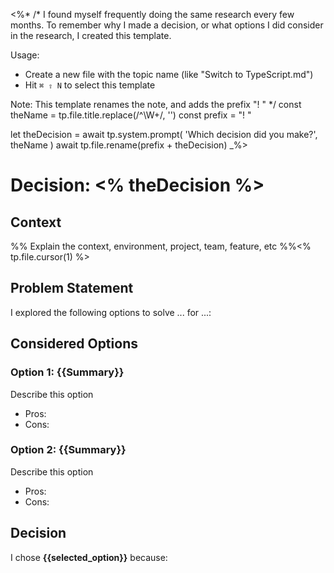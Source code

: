 <%*
/*
I found myself frequently doing the same research every few months. To remember why I made a decision, or what options I did consider in the research, I created this template.

Usage:
- Create a new file with the topic name (like "Switch to TypeScript.md")
- Hit `⌘ ⇧ N` to select this template

Note: This template renames the note, and adds the prefix "! "
*/
const theName = tp.file.title.replace(/^\W+/, '')
const prefix = "! "

let theDecision = await tp.system.prompt(
  'Which decision did you make?',
  theName
)
await tp.file.rename(prefix + theDecision)
_%>

# Decision: <% theDecision %>

## Context

%% Explain the context, environment, project, team, feature, etc %%<% tp.file.cursor(1) %>

## Problem Statement

I explored the following options to solve ... for ...:

## Considered Options

### Option 1: {{Summary}}

Describe this option

- Pros:
- Cons:

### Option 2: {{Summary}}

Describe this option

- Pros:
- Cons:

## Decision

I chose **{{selected_option}}** because:
